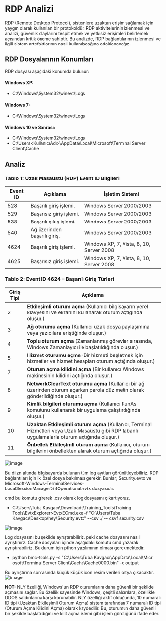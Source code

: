 # RDP Analizi

RDP (Remote Desktop Protocol), sistemlere uzaktan erişim sağlamak için yaygın olarak kullanılan bir protokoldür. RDP aktivitelerinin izlenmesi ve analizi, güvenlik olaylarını tespit etmek ve yetkisiz erişimleri belirlemek açısından kritik öneme sahiptir. Bu analizde, RDP bağlantılarının izlenmesi ve ilgili sistem artefaktlarının nasıl kullanılacağına odaklanacağız.

## RDP Dosyalarının Konumları
RDP dosyası aşağıdaki konumda bulunur:

#### Windows XP:
- C:\Windows\System32\winevt\Logs
  
#### Windows 7:
- C:\Windows\System32\winevt\Logs

#### Windows 10 ve Sonrası:
- C:\Windows\System32\winevt\Logs
- C:\Users\<KullanıcıAdı>\AppData\Local\Microsoft\Terminal Server Client\Cache

## Analiz

### Tablo 1: Uzak Masaüstü (RDP) Event ID Bilgileri

| **Event ID** | **Açıklama**                 | **İşletim Sistemi**                         |
|--------------|------------------------------|---------------------------------------------|
| 528          | Başarılı giriş işlemi.       | Windows Server 2000/2003                   |
| 529          | Başarısız giriş işlemi.      | Windows Server 2000/2003                   |
| 538          | Başarılı çıkış işlemi.       | Windows Server 2000/2003                   |
| 540          | Ağ üzerinden başarılı giriş. | Windows Server 2000/2003                   |
| 4624         | Başarılı giriş işlemi.       | Windows XP, 7, Vista, 8, 10, Server 2008   |
| 4625         | Başarısız giriş işlemi.      | Windows XP, 7, Vista, 8, 10, Server 2008   |

### Tablo 2: Event ID 4624 – Başarılı Giriş Türleri

| **Giriş Tipi** | **Açıklama**                                                                                                                               |
|----------------|-------------------------------------------------------------------------------------------------------------------------------------------|
| 2              | **Etkileşimli oturum açma** (Kullanıcı bilgisayarın yerel klavyesini ve ekranını kullanarak oturum açtığında oluşur.)                       |
| 3              | **Ağ oturumu açma** (Kullanıcı uzak dosya paylaşımına veya yazıcılara eriştiğinde oluşur.)                                                 |
| 4              | **Toplu oturum açma** (Zamanlanmış görevler sırasında, Windows Zamanlayıcı ile başlatıldığında oluşur.)                                     |
| 5              | **Hizmet oturumu açma** (Bir hizmeti başlatmak için hizmetler ve hizmet hesapları oturum açtığında oluşur.)                                 |
| 7              | **Oturum açma kilidini açma** (Bir kullanıcı Windows makinesinin kilidini açtığında oluşur.)                                               |
| 8              | **NetworkClearText oturumu açma** (Kullanıcı bir ağ üzerinden oturum açarken parola düz metin olarak gönderildiğinde oluşur.)              |
| 9              | **Kimlik bilgileri oturumu açma** (Kullanıcı RunAs komutunu kullanarak bir uygulama çalıştırdığında oluşur.)                                |
| 10             | **Uzaktan Etkileşimli oturum açma** (Kullanıcı, Terminal Hizmetleri veya Uzak Masaüstü gibi RDP tabanlı uygulamalarla oturum açtığında oluşur.) |
| 11             | **Önbellek Etkileşimli oturum açma** (Kullanıcı, oturum bilgilerini önbellekten alarak oturum açtığında oluşur.)                           |



![image](https://github.com/user-attachments/assets/4fba891d-c069-472e-8a0d-333c3cf7331b)

Bu diizn altında bilgisayarda bulunan tüm log ayıtları görünütleyebiliriz.
RDP bağlantıları için iki özel dosya bakılması gerekir. Bunlar; Security.evtx ve Microsoft-Windows-TerminalServices-LocalSessionManager%4Operational.evtx dosyasıdır.

cmd bu komutu girerek .csv olarak log dosyasını çıkartıyoruz. 
- C:\Users\Tuba Kavgacı\Downloads\Training_Tools\Training Tools\EvtxExplorer>EvtxECmd.exe -f "C:\Users\Tuba Kavgacı\Desktop\hey\Security.evtx" --csv ./ --
csvf security.csv

![image](https://github.com/user-attachments/assets/f8c631bb-4bb9-4bfb-b3db-6110f5f1eb17)

Log dosyasını bu şekilde ayrıştırabiliriz. peki cache dosyasını nasıl ayrıştırıırz. 
Cache dosyaları içinde aşağıdaki komutu cmd yazarak ayrıştırabiliriz. Bu durum için pthon yazılımının olması gerekmektedir.
- python bmc-tools.py -s "C:\Users\Tuba Kavgacı\AppData\Local\Micr
osoft\Terminal Server Client\Cache\Cache0000.bin" -d output

Bu ayrıştırma sonrasında küçük küçük icon resim verileri ortya çıkacaktır.
![image](https://github.com/user-attachments/assets/e567b1c3-5cd6-456a-81b6-070b710e278e)



**NOT:** NLY özelliği, Windows'un RDP oturumlarını daha güvenli bir şekilde açmasını sağlar. Bu özellik sayesinde Windows, çeşitli saldırılara, özellikle DDOS saldırılarına karşı korunabilir. NLY özelliği aktif olduğunda, 10 numaralı ID tipi (Uzaktan Etkileşimli Oturum Açma) sistem tarafından 7 numaralı ID tipi (Oturum Açma Kilidini Açma) olarak kaydedilir. Bu, oturumun daha güvenli bir şekilde başlatıldığını ve kilit açma işlemi gibi işlem gördüğünü ifade eder.




